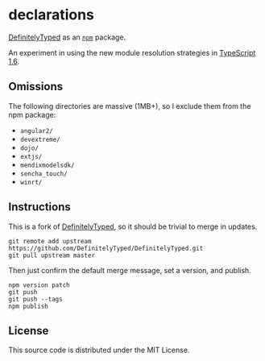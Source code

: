 # declarations

[DefinitelyTyped](https://github.com/borisyankov/DefinitelyTyped) as an [`npm`](https://www.npmjs.com/) package.

An experiment in using the new module resolution strategies in [TypeScript 1.6](http://blogs.msdn.com/b/typescript/archive/2015/09/16/announcing-typescript-1-6.aspx).


## Omissions

The following directories are massive (1MB+), so I exclude them from the npm package:

* `angular2/`
* `devextreme/`
* `dojo/`
* `extjs/`
* `mendixmodelsdk/`
* `sencha_touch/`
* `winrt/`


## Instructions

This is a fork of [DefinitelyTyped](https://github.com/borisyankov/DefinitelyTyped), so it should be trivial to merge in updates.

    git remote add upstream https://github.com/DefinitelyTyped/DefinitelyTyped.git
    git pull upstream master

Then just confirm the default merge message, set a version, and publish.

    npm version patch
    git push
    git push --tags
    npm publish


## License

This source code is distributed under the MIT License.
